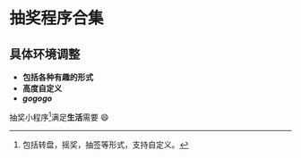 # 抽奖程序合集
## 具体环境调整
* **包括各种有趣的形式**
* **高度自定义**
* ***gogogo***

抽奖小程序[^抽奖程序]满足**生活**需要 :smile:

[^抽奖程序]:包括转盘，摇奖，抽签等形式，支持自定义。
